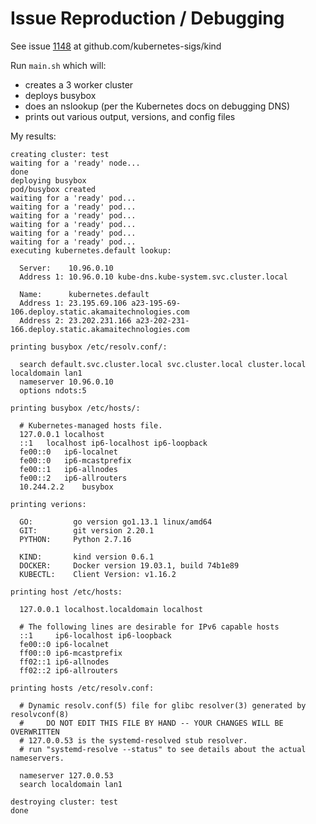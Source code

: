 # Issue Reproduction / Debugging

See issue [1148](https://github.com/kubernetes-sigs/kind/issues/1148) at github.com/kubernetes-sigs/kind

Run `main.sh` which will:
- creates a 3 worker cluster
- deploys busybox
- does an nslookup (per the Kubernetes docs on debugging DNS)
- prints out various output, versions, and config files

My results:
```
creating cluster: test
waiting for a 'ready' node...
done
deploying busybox
pod/busybox created
waiting for a 'ready' pod...
waiting for a 'ready' pod...
waiting for a 'ready' pod...
waiting for a 'ready' pod...
waiting for a 'ready' pod...
waiting for a 'ready' pod...
executing kubernetes.default lookup:

  Server:    10.96.0.10
  Address 1: 10.96.0.10 kube-dns.kube-system.svc.cluster.local
  
  Name:      kubernetes.default
  Address 1: 23.195.69.106 a23-195-69-106.deploy.static.akamaitechnologies.com
  Address 2: 23.202.231.166 a23-202-231-166.deploy.static.akamaitechnologies.com

printing busybox /etc/resolv.conf/:

  search default.svc.cluster.local svc.cluster.local cluster.local localdomain lan1
  nameserver 10.96.0.10
  options ndots:5

printing busybox /etc/hosts/:

  # Kubernetes-managed hosts file.
  127.0.0.1	localhost
  ::1	localhost ip6-localhost ip6-loopback
  fe00::0	ip6-localnet
  fe00::0	ip6-mcastprefix
  fe00::1	ip6-allnodes
  fe00::2	ip6-allrouters
  10.244.2.2	busybox

printing verions:

  GO:         go version go1.13.1 linux/amd64
  GIT:        git version 2.20.1
  PYTHON:     Python 2.7.16

  KIND:       kind version 0.6.1
  DOCKER:     Docker version 19.03.1, build 74b1e89
  KUBECTL:    Client Version: v1.16.2

printing host /etc/hosts:

  127.0.0.1	localhost.localdomain localhost
  
  # The following lines are desirable for IPv6 capable hosts
  ::1     ip6-localhost ip6-loopback
  fe00::0 ip6-localnet
  ff00::0 ip6-mcastprefix
  ff02::1 ip6-allnodes
  ff02::2 ip6-allrouters

printing hosts /etc/resolv.conf:

  # Dynamic resolv.conf(5) file for glibc resolver(3) generated by resolvconf(8)
  #     DO NOT EDIT THIS FILE BY HAND -- YOUR CHANGES WILL BE OVERWRITTEN
  # 127.0.0.53 is the systemd-resolved stub resolver.
  # run "systemd-resolve --status" to see details about the actual nameservers.
  
  nameserver 127.0.0.53
  search localdomain lan1

destroying cluster: test
done
```